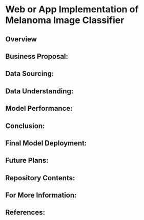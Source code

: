 # Web or App Implementation of Melanoma Image Classifier


## Overview


## Business Proposal:



## Data Sourcing:




## Data Understanding:




## Model Performance:




## Conclusion:




## Final Model Deployment:





## Future Plans:





## Repository Contents:




## For More Information:





## References:


